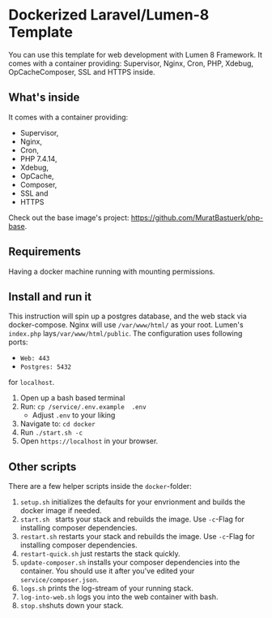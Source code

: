 # Dockerized Laravel/Lumen-8 Template
You can use this template for web development with Lumen 8 Framework.
It comes with a container providing: Supervisor, Nginx, Cron, PHP, Xdebug, OpCacheComposer, SSL and HTTPS inside.

## What's inside
It comes with a container providing:
- Supervisor, 
- Nginx, 
- Cron, 
- PHP 7.4.14, 
- Xdebug, 
- OpCache, 
- Composer, 
- SSL and 
- HTTPS 

Check out the base image's project: https://github.com/MuratBastuerk/php-base. 

## Requirements
Having a docker machine running with mounting permissions.

## Install and run it
This instruction will spin up a postgres database, and the web stack via docker-compose.
Nginx will use `/var/www/html/` as your root. Lumen's `index.php` lays`/var/www/html/public`.
The configuration uses following ports: 
- `Web: 443`
- `Postgres: 5432`

for `localhost`.

1. Open up a bash based terminal
2. Run: `cp /service/.env.example  .env`
   - Adjust `.env` to your liking
3. Navigate to: `cd docker`
4. Run `./start.sh -c`
5. Open `https://localhost` in your browser.

## Other scripts
There are a few helper scripts inside the `docker`-folder:
1. `setup.sh` initializes the defaults for your envrionment and builds the docker image if needed.
2. `start.sh ` starts your stack and rebuilds the image. Use `-c`-Flag for installing composer dependencies.
3. `restart.sh` restarts your stack and rebuilds the image. Use `-c`-Flag for installing composer dependencies.
4. `restart-quick.sh` just restarts the stack quickly.
5. `update-composer.sh` installs your composer dependencies into the container. You should use it after you've edited your `service/composer.json`.
6. `logs.sh` prints the log-stream of your running stack.
7. `log-into-web.sh` logs you into the web container with bash.
8. `stop.sh`shuts down your stack.
